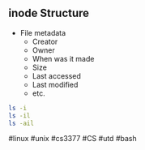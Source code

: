 ## inode Structure
- File metadata
	- Creator
	- Owner
	- When was it made
	- Size
	- Last accessed
	- Last modified
	- etc.

```bash
ls -i
ls -il
ls -ail
```








#linux #unix #cs3377 #CS #utd #bash